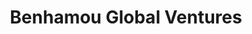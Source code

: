 ---
layout: firm_page
title: "Benhamou Global Ventures"
id: "benhamouglobalventures.com"
permalink: "/benhamouglobalventuresbenhamouglobalventures.com/"
website: "https://benhamouglobalventures.com"
offices: "Menlo Park (United States), Tel Aviv (Israel), Paris (France), Mumbai (India), Kyoto (Japan)"
investment_stages: "Series A, Series B"
portfolio_companies: "Affineon Health, JumpCloud, Onymos, Everest Labs, Source Defense, Interactly AI, The Forecasting Company, Outbuild, WorkHelix, Evinced, Aidash, Greenly, Firmly, Essenvia, Thetaray, MindsDB, Covu, Sandbox AQ, Datawizz, Lyzr, Darrow, Cloudbrink, German Bionic, Firsthive, Anch AI, Kardinal, Fintastic, Nirmala, Cryptosense, Zelros, Cymnamics, BoostUp, Stack Identity, Grid Dynamics, Totango, Platform.sh, Constella Intelligence, Scalefast, Folloze, Virtana, WeWeb, Playermaker, Webscale, Madkudu, Konfer, Oto, Pyze, Flytrex, Ecoplant, Secret Double Octopus, Tagnos, Drishti, Bayshore, Blendid, Macrometa, Kaptivo, Sherpa Digital Media, Cyberinc, Forcepoint, Blue Cedar, Ayehu, Profitect, Spikes Security, Zentri, Intellivision, IdentityMind, Qubell"
portfolio_link: "https://benhamouglobalventures.com/cross-border-portfolio/"
investment_markets: "Enterprise 4.0, AI, cross-border innovation, B2B technology"
founded_year: "2003"
description: "Benhamou Global Ventures is a venture capital firm focusing on Enterprise 4.0 companies and cross-border innovation. They provide financial and human capital expertise from seed stage to IPO, supporting entrepreneurs building global B2B technology companies."
linkedin: "https://www.linkedin.com/company/benhamou-global-ventures"
twitter: ""
instagram: ""
team_page: "https://benhamouglobalventures.com/human-capital/#team"
investor_type: "Venture Capital"
crunchbase: "https://www.crunchbase.com/organization/benhamou-global-ventures"
pitchbook: "https://pitchbook.com/profiles/investor/51586-39"

# SEO Optimization
meta_title: "Benhamou Global Ventures - VC Firm - projectstartups.com"
meta_description: "Benhamou Global Ventures, Benhamou Global Ventures is a venture capital firm focusing on Enterprise 4.0 companies and cross-border innovation. They provide financial and human ..."
meta_keywords: "Benhamou Global Ventures, Enterprise 4.0, AI, cross-border innovation, B2B technology, VC firm, venture capital, startup investor, projectstartups.com"
canonical_url: "https://vc.projectstartups.com/benhamouglobalventuresbenhamouglobalventures.com/"
---